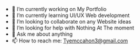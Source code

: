 <!--
  `` to put the text inside of a gray box
-->
- 🔭 I’m currently working on My Portfolio
- 🌱 I’m currently learning UI/UX Web development
- 👯 I’m looking to collaborate on any Website ideas
- 🤔 I’m looking for help with Nothing At The moment
- 💬 Ask me about anything
- 📫 How to reach me: Tyemccahon3@gmail.com
